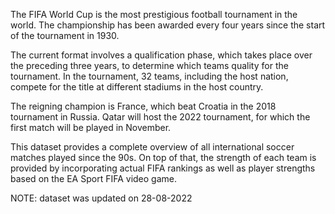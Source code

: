 
The FIFA World Cup is the most prestigious football tournament in the world. The championship has been awarded every four years since the start of the tournament in 1930.

The current format involves a qualification phase, which takes place over the preceding three years, to determine which teams quality for the tournament. In the tournament, 32 teams, including the host nation, compete for the title at different stadiums in the host country.

The reigning champion is France, which beat Croatia in the 2018 tournament in Russia. Qatar will host the 2022 tournament, for which the first match will be played in November.

This dataset provides a complete overview of all international soccer matches played since the 90s. On top of that, the strength of each team is provided by incorporating actual FIFA rankings as well as player strengths based on the EA Sport FIFA video game.

NOTE: dataset was updated on 28-08-2022